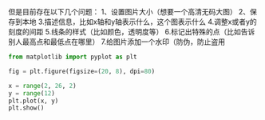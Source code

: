 

但是目前存在以下几个问题：
1、设置图片大小（想要一个高清无码大图）
2、保存到本地
3.描述信息，比如x轴和y轴表示什么，这个图表示什么
4.调整x或者y的刻度的间距
5.线条的样式（比如颜色，透明度等）
6.标记出特殊的点（比如告诉别人最高点和最低点在哪里）
7.给图片添加一个水印（防伪，防止盗用

```python
from matplotlib import pyplot as plt

fig = plt.figure(figsize=(20, 8), dpi=80)

x = range(2, 26, 2)
y = range(12)
plt.plot(x, y)
plt.show()
```

